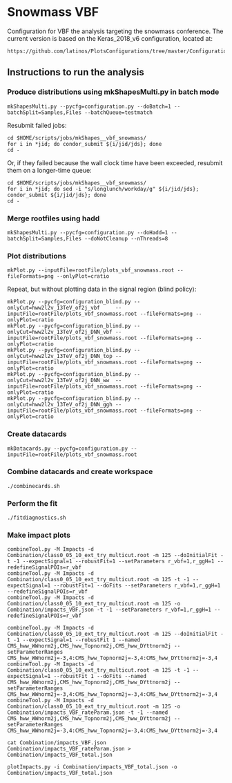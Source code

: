 # Snowmass VBF

Configuration for VBF the analysis targeting the snowmass conference. The current version is based on the Keras_2018_v6 configuration, located at:

    https://github.com/latinos/PlotsConfigurations/tree/master/Configurations/VBF/Keras_2018_v6

## Instructions to run the analysis

### Produce distributions using mkShapesMulti.py in batch mode

    mkShapesMulti.py --pycfg=configuration.py --doBatch=1 --batchSplit=Samples,Files --batchQueue=testmatch

Resubmit failed jobs:

    cd $HOME/scripts/jobs/mkShapes__vbf_snowmass/
    for i in *jid; do condor_submit ${i/jid/jds}; done
    cd -

Or, if they failed because the wall clock time have been exceeded, resubmit them on a longer-time queue:

    cd $HOME/scripts/jobs/mkShapes__vbf_snowmass/
    for i in *jid; do sed -i "s/longlunch/workday/g" ${i/jid/jds}; condor_submit ${i/jid/jds}; done
    cd -

### Merge rootfiles using hadd

    mkShapesMulti.py --pycfg=configuration.py --doHadd=1 --batchSplit=Samples,Files --doNotCleanup --nThreads=8

### Plot distributions

    mkPlot.py --inputFile=rootFile/plots_vbf_snowmass.root --fileFormats=png --onlyPlot=cratio

Repeat, but without plotting data in the signal region (blind policy):

    mkPlot.py --pycfg=configuration_blind.py --onlyCut=hww2l2v_13TeV_of2j_vbf     --inputFile=rootFile/plots_vbf_snowmass.root --fileFormats=png --onlyPlot=cratio
    mkPlot.py --pycfg=configuration_blind.py --onlyCut=hww2l2v_13TeV_of2j_DNN_vbf --inputFile=rootFile/plots_vbf_snowmass.root --fileFormats=png --onlyPlot=cratio
    mkPlot.py --pycfg=configuration_blind.py --onlyCut=hww2l2v_13TeV_of2j_DNN_top --inputFile=rootFile/plots_vbf_snowmass.root --fileFormats=png --onlyPlot=cratio
    mkPlot.py --pycfg=configuration_blind.py --onlyCut=hww2l2v_13TeV_of2j_DNN_ww  --inputFile=rootFile/plots_vbf_snowmass.root --fileFormats=png --onlyPlot=cratio
    mkPlot.py --pycfg=configuration_blind.py --onlyCut=hww2l2v_13TeV_of2j_DNN_ggh --inputFile=rootFile/plots_vbf_snowmass.root --fileFormats=png --onlyPlot=cratio

### Create datacards

    mkDatacards.py --pycfg=configuration.py --inputFile=rootFile/plots_vbf_snowmass.root    

### Combine datacards and create workspace

    ./combinecards.sh
    
### Perform the fit

    ./fitdiagnostics.sh

### Make impact plots

    combineTool.py -M Impacts -d Combination/class0_05_10_ext_try_multicut.root -m 125 --doInitialFit -t -1 --expectSignal=1 --robustFit=1 --setParameters r_vbf=1,r_ggH=1 --redefineSignalPOIs=r_vbf
    combineTool.py -M Impacts -d Combination/class0_05_10_ext_try_multicut.root -m 125 -t -1 --expectSignal=1 --robustFit=1 --doFits --setParameters r_vbf=1,r_ggH=1 --redefineSignalPOIs=r_vbf
    combineTool.py -M Impacts -d Combination/class0_05_10_ext_try_multicut.root -m 125 -o Combination/impacts_VBF.json -t -1 --setParameters r_vbf=1,r_ggH=1 --redefineSignalPOIs=r_vbf

    combineTool.py -M Impacts -d Combination/class0_05_10_ext_try_multicut.root -m 125 --doInitialFit -t -1 --expectSignal=1 --robustFit 1 --named CMS_hww_WWnorm2j,CMS_hww_Topnorm2j,CMS_hww_DYttnorm2j --setParameterRanges CMS_hww_WWnorm2j=-3,4:CMS_hww_Topnorm2j=-3,4:CMS_hww_DYttnorm2j=-3,4
    combineTool.py -M Impacts -d Combination/class0_05_10_ext_try_multicut.root -m 125 -t -1 --expectSignal=1 --robustFit 1 --doFits --named CMS_hww_WWnorm2j,CMS_hww_Topnorm2j,CMS_hww_DYttnorm2j --setParameterRanges CMS_hww_WWnorm2j=-3,4:CMS_hww_Topnorm2j=-3,4:CMS_hww_DYttnorm2j=-3,4
    combineTool.py -M Impacts -d Combination/class0_05_10_ext_try_multicut.root -m 125 -o Combination/impacts_VBF_rateParam.json -t -1 --named CMS_hww_WWnorm2j,CMS_hww_Topnorm2j,CMS_hww_DYttnorm2j --setParameterRanges CMS_hww_WWnorm2j=-3,4:CMS_hww_Topnorm2j=-3,4:CMS_hww_DYttnorm2j=-3,4

    cat Combination/impacts_VBF.json Combination/impacts_VBF_rateParam.json > Combination/impacts_VBF_total.json

    plotImpacts.py -i Combination/impacts_VBF_total.json -o Combination/impacts_VBF_total.json
